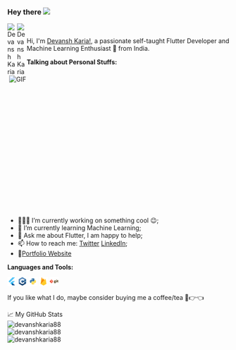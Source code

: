 ### Hey there <img src="https://media.giphy.com/media/hvRJCLFzcasrR4ia7z/giphy.gif" width="25px">
<a href="https://twitter.com/devanshkaria2">
  <img align="left" alt="Devansh Karia" | Twitter" width="22px" src="https://raw.githubusercontent.com/peterthehan/peterthehan/master/assets/twitter.svg" />
</a>
<a href="https://www.linkedin.com/in/devansh-karia/">
  <img align="left" alt="Devansh Karia" width="22px" src="https://raw.githubusercontent.com/peterthehan/peterthehan/master/assets/linkedin.svg" />
</a>
<!-- <a href="https://open.spotify.com/user/dtv9558tisremh6c1beqk9w9k">
  <img align="left" alt="Devansh's spotify" width="22px" src="https://raw.githubusercontent.com/peterthehan/peterthehan/master/assets/spotify.svg" />
</a> -->
<!-- <a href="https://www.reddit.com/user/geekyabhi/">
  <img align="left" alt="Abhishek's Reddit" width="22px" src="https://raw.githubusercontent.com/peterthehan/peterthehan/master/assets/reddit.svg" />
</a> -->

<!-- ![](https://visitor-badge.glitch.me/badge?page_id=devanshkaria88.devanshkaria88) -->

<br />

Hi, I'm [Devansh Karia!](https://devanshkaria.codes/#/), a passionate self-taught Flutter Developer and Machine Learning Enthusiast 🚀 from India.

  <img align="right" alt="GIF" src="https://github.com/abhisheknaiidu/abhisheknaiidu/blob/master/code.gif?raw=true" width="500" height="320" />
  
**Talking about Personal Stuffs:**

- 👨🏽‍💻 I’m currently working on something cool :wink:;
- 🌱 I’m currently learning Machine Learning; 
- 💬 Ask me about Flutter, I am happy to help;
- 📫 How to reach me: [Twitter](https://twitter.com/devanshkaria2) [LinkedIn](https://www.linkedin.com/in/devansh-karia/);
- 📝[Portfolio Website](https://devanshkaria.codes/)

**Languages and Tools:**  

<code><img height="20" src="https://raw.githubusercontent.com/github/explore/80688e429a7d4ef2fca1e82350fe8e3517d3494d/topics/flutter/flutter.png"></code>
<code><img height="20" src="https://raw.githubusercontent.com/github/explore/80688e429a7d4ef2fca1e82350fe8e3517d3494d/topics/cpp/cpp.png"></code>
<code><img height="20" src="https://raw.githubusercontent.com/github/explore/80688e429a7d4ef2fca1e82350fe8e3517d3494d/topics/python/python.png"></code>
<code><img height="20" src="https://raw.githubusercontent.com/github/explore/80688e429a7d4ef2fca1e82350fe8e3517d3494d/topics/firebase/firebase.png"></code>
<code><img height="20" src="https://raw.githubusercontent.com/github/explore/80688e429a7d4ef2fca1e82350fe8e3517d3494d/topics/git/git.png"></code>



If you like what I do, maybe consider buying me a coffee/tea 🥺👉👈

<!-- <a href="https://www.buymeacoffee.com/abhisheknaiidu" target="_blank"><img src="https://cdn.buymeacoffee.com/buttons/v2/default-red.png" alt="Buy Me A Coffee" width="150" ></a> -->



📈 My GitHub Stats
<br>
<img src="https://github-readme-stats.vercel.app/api?username=devanshkaria88&show_icons=true&theme=dark&bg_color=35,51B87F,19527A,141518,3030FC&count_private=true" alt="devanshkaria88" />
<br>
<img src="https://github-readme-stats.vercel.app/api/top-langs/?username=devanshkaria88&bg_color=35,51B87F,19527A,141518,3030FC&theme=dark" alt="devanshkaria88" />
<br>
<img src="https://github-readme-stats.vercel.app/api/wakatime/?username=devanshkaria88&bg_color=35,51B87F,19527A,141518,3030FC&theme=dark" alt="devanshkaria88" />



